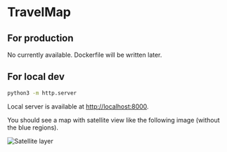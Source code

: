 # TravelMap

## For production

No currently available. 
Dockerfile will be written later.

## For local dev

```bash
python3 -m http.server
```

Local server is available at [http://localhost:8000](http://localhost:8000).

You should see a map with satellite view like the following image (without the blue regions).

![Satellite layer](satelliteLayerForReadme.png)